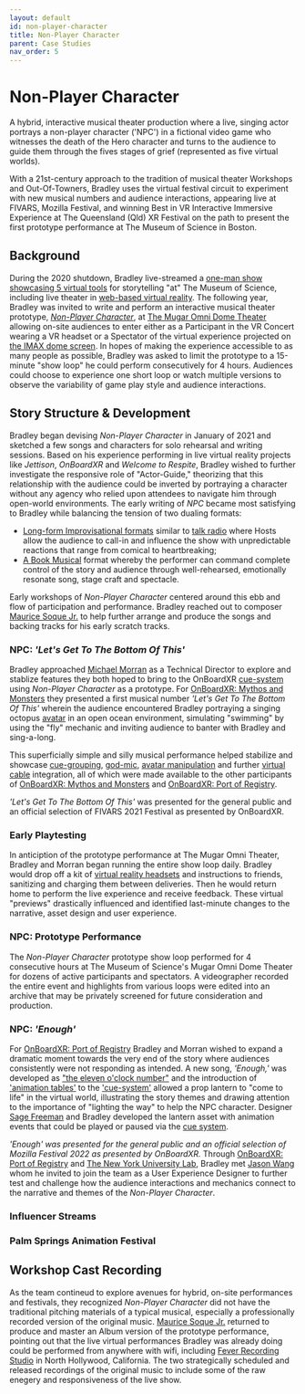 ```yaml
---
layout: default
id: non-player-character
title: Non-Player Character
parent: Case Studies
nav_order: 5
---
```


# Non-Player Character
A hybrid, interactive musical theater production where a live, singing actor portrays a non-player character ('NPC') in a fictional video game who witnesses the death of the Hero character and turns to the audience to guide them through the fives stages of grief (represented as five virtual worlds). 

With a 21st-century approach to the tradition of musical theater Workshops and Out-Of-Towners, Bradley uses the virtual festival circuit to experiment with new musical numbers and audience interactions, appearing live at FIVARS, Mozilla Festival, and winning Best in VR Interactive Immersive Experience at The Queensland (Qld) XR Festival on the path to present the first prototype performance at The Museum of Science in Boston. 

## Background
During the 2020 shutdown, Bradley live-streamed a [one-man show showcasing 5 virtual tools](https://playbill.com/article/watch-this-live-virtual-reality-theatre-performance-from-the-museum-of-science) for storytelling "at" The Museum of Science, including live theater in [web-based virtual reality](./glossary-webvr). The following year, Bradley was invited to write and perform an interactive musical theater prototype, *[Non-Player Character]()*, at [The Mugar Omni Dome Theater](https://www.mos.org/press/press-releases/Adult-Programming-Fall-2021) allowing on-site audiences to enter either as a Participant in the VR Concert wearing a VR headset or a Spectator of the virtual experience projected on [the IMAX dome screen](https://en.wikipedia.org/wiki/Mugar_Omni_Theater). In hopes of making the experience accessible to as many people as possible, Bradley was asked to limit the prototype to a 15-minute "show loop" he could perform consecutively for 4 hours. Audiences could choose to experience one short loop or watch multiple versions to observe the variability of game play style and audience interactions.

## Story Structure & Development
Bradley began devising *Non-Player Character* in January of 2021 and sketched a few songs and characters for solo rehearsal and writing sessions. Based on his experience performing in live virtual reality projects like *Jettison*, *OnBoardXR* and *Welcome to Respite*, Bradley wished to further investigate the responsive role of "Actor-Guide," theorizing that this relationship with the audience could be inverted by portraying a character without any agency who relied upon attendees to navigate him through open-world environments. The early writing of *NPC* became most satisfying to Bradley while balancing the tension of two dualing formats: 
- [Long-form Improvisational formats](https://en.wikipedia.org/wiki/Improvisational_theatre#Non-comedic,_experimental,_and_dramatic,_narrative-based_improvisational_theater) similar to [talk radio](https://en.wikipedia.org/wiki/Talk_radio) where Hosts allow the audience to call-in and influence the show with unpredictable reactions that range from comical to heartbreaking;
- [A Book Musical](https://en.wikipedia.org/wiki/Musical_theatre#Book_musicals) format whereby the performer can command complete control of the story and audience through well-rehearsed, emotionally resonate song, stage craft and spectacle. 

Early workshops of *Non-Player Character* centered around this ebb and flow of participation and performance. Bradley reached out to composer [Maurice Soque Jr.]() to help further arrange and produce the songs and backing tracks for his early scratch tracks. 

### NPC: *'Let's Get To The Bottom Of This'*
Bradley approached [Michael Morran](./michael-morran.md) as a Technical Director to explore and stablize features they both hoped to bring to the OnBoardXR [cue-system](./cue-system.md) using *Non-Player Character* as a prototype. For [OnBoardXR: Mythos and Monsters](./obxr-mythos-monsters.md) they presented a first musical number *'Let's Get To The Bottom Of This'* wherein the audience encountered Bradley portraying a singing octopus [avatar](./glossary-avatar) in an open ocean environment, simulating "swimming" by using the "fly" mechanic and inviting audience to banter with Bradley and sing-a-long.  

This superficially simple and silly musical performance helped stabilize and showcase [cue-grouping](./glossary-cue-group.md), [god-mic](./glossary-god-mic.md), [avatar manipulation](./glossary-avatar-manipulation.md) and further [virtual cable](./glossary-virtual-cable.md) integration, all of which were made available to the other participants of [OnBoardXR: Mythos and Monsters](./obxr-mythos-monsters.md) and [OnBoardXR: Port of Registry](./obxr-port-of-registry.md).

*'Let's Get To The Bottom Of This'* was presented for the general public and an official selection of FIVARS 2021 Festival as presented by OnBoardXR.

### Early Playtesting
In anticiption of the prototype performance at The Mugar Omni Theater, Bradley and Morran began running the entire show loop daily. Bradley would drop off a kit of [virtual reality headsets](./hmd.md) and instructions to friends, sanitizing and charging them between deliveries. Then he would return home to perform the live experience and receive feedback. These virtual "previews" drastically influenced and identified last-minute changes to the narrative, asset design and user experience. 

### NPC: Prototype Performance
The *Non-Player Character* prototype show loop performed for 4 consecutive hours at The Museum of Science's Mugar Omni Dome Theater for dozens of active participants and spectators. A videographer recorded the entire event and highlights from various loops were edited into an archive that may be privately screened for future consideration and production. 

### NPC: *'Enough'*
For [OnBoardXR: Port of Registry](./obxr-port-of-registry.md) Bradley and Morran wished to expand a dramatic moment towards the very end of the story where audiences consistently were not responding as intended. A new song, *'Enough,'* was developed as ["the eleven o'clock number"](https://en.wikipedia.org/wiki/11_o%27clock_number) and the introduction of ['animation tables'](./glossary-animation-tables.md) to the ['cue-system'](./cue-system.md) allowed a prop lantern to "come to life" in the virtual world, illustrating the story themes and drawing attention to the importance of "lighting the way" to help the NPC character. Designer [Sage Freeman](./sage-freeman.md) and Bradley developed the lantern asset with animation events that could be played or paused via the [cue system](./cue-system.md). 

*'Enough' was presented for the general public and an official selection of Mozilla Festival 2022 as presented by OnBoardXR.* Through [OnBoardXR: Port of Registry](./obxr-port-of-registry.md) and [The New York University Lab](./nyu-lab.md), Bradley met [Jason Wang](./jason-wang.md) whom he invited to join the team as a User Experience Designer to further test and challenge how the audience interactions and mechanics connect to the narrative and themes of the *Non-Player Character*.

### Influencer Streams

### Palm Springs Animation Festival

## Workshop Cast Recording
As the team contineud to explore avenues for hybrid, on-site performances and festivals, they recognized *Non-Player Character* did not have the traditional pitching materials of a typical musical, especially a professionally recorded version of the original music. [Maurice Soque Jr.]() returned to produce and master an Album version of the prototype performance, pointing out that the live virtual performances Bradley was already doing could be performed from anywhere with wifi, including [Fever Recording Studio](https://feverrecording.com/) in North Hollywood, California. The two strategically scheduled and released recordings of the original music to include some of the raw enegery and responsiveness of the live show.
